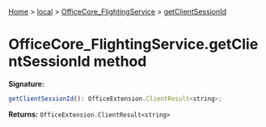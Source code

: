 [Home](./index) &gt; [local](local.md) &gt; [OfficeCore\_FlightingService](local.officecore_flightingservice.md) &gt; [getClientSessionId](local.officecore_flightingservice.getclientsessionid.md)

# OfficeCore\_FlightingService.getClientSessionId method


**Signature:**
```javascript
getClientSessionId(): OfficeExtension.ClientResult<string>;
```
**Returns:** `OfficeExtension.ClientResult<string>`

